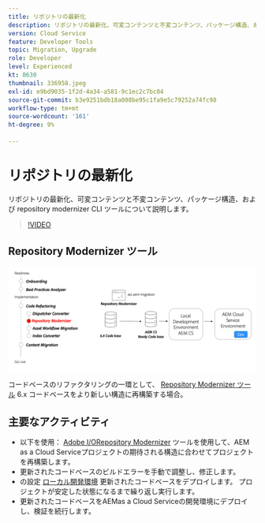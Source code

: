 ```yaml
---
title: リポジトリの最新化
description: リポジトリの最新化、可変コンテンツと不変コンテンツ、パッケージ構造、および repository modernizer CLI ツールについて説明します。
version: Cloud Service
feature: Developer Tools
topic: Migration, Upgrade
role: Developer
level: Experienced
kt: 8630
thumbnail: 336958.jpeg
exl-id: e9bd9035-1f2d-4a34-a581-9c1ec2c7bc04
source-git-commit: b3e9251bdb18a008be95c1fa9e5c79252a74fc98
workflow-type: tm+mt
source-wordcount: '161'
ht-degree: 9%

---
```


# リポジトリの最新化

リポジトリの最新化、可変コンテンツと不変コンテンツ、パッケージ構造、および repository modernizer CLI ツールについて説明します。

>[!VIDEO](https://video.tv.adobe.com/v/336958?quality=12&learn=on)

## Repository Modernizer ツール

![Repository Modernizer](./assets/repository-modernizer.png)

コードベースのリファクタリングの一環として、 [Repository Modernizer ツール](https://experienceleague.adobe.com/docs/experience-manager-cloud-service/moving/refactoring-tools/repo-modernizer.html?lang=ja) 6.x コードベースをより新しい構造に再構築する場合。

## 主要なアクティビティ

* 以下を使用： [Adobe I/ORepository Modernizer](https://github.com/adobe/aio-cli-plugin-aem-cloud-service-migration#command-aio-aem-migrationrepository-modernizer) ツールを使用して、AEM as a Cloud Serviceプロジェクトの期待される構造に合わせてプロジェクトを再構築します。
* 更新されたコードベースのビルドエラーを手動で調整し、修正します。
* の設定 [ローカル開発環境](https://experienceleague.adobe.com/docs/experience-manager-learn/cloud-service/local-development-environment-set-up/overview.html?lang=ja) 更新されたコードベースをデプロイします。 プロジェクトが安定した状態になるまで繰り返し実行します。
* 更新されたコードベースをAEMas a Cloud Serviceの開発環境にデプロイし、検証を続行します。
